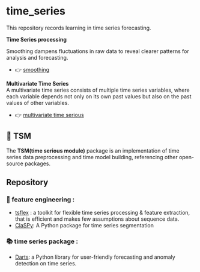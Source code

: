 # time_series
This repository records learning in time series forecasting.

**Time Series processing**

Smoothing dampens fluctuations in raw data to reveal clearer patterns for analysis and forecasting.
- 👉 [smoothing](smoothing.ipynb)

**Multivariate Time Series**  
A multivariate time series consists of multiple time series variables, where each variable depends not only on its own past values but also on the past values of other variables.
- 👉 [multivariate time serious](multivariate_ts.ipynb)

## 🤖 TSM
The **TSM(time serious module)** package is an implementation of time series data preprocessing and time model building, referencing other open-source packages.

## Repository

### 🔧 feature engineering :

- [tsflex](https://github.com/predict-idlab/tsflex/tree/main?tab=readme-ov-file) : a toolkit for flexible time series processing & feature extraction, that is efficient and makes few assumptions about sequence data.
- [ClaSPy](https://github.com/ermshaua/claspy): A Python package for time series segmentation


### 📚 time series package :
- [Darts](https://unit8co.github.io/darts/index.html): a Python library for user-friendly forecasting and anomaly detection on time series.
